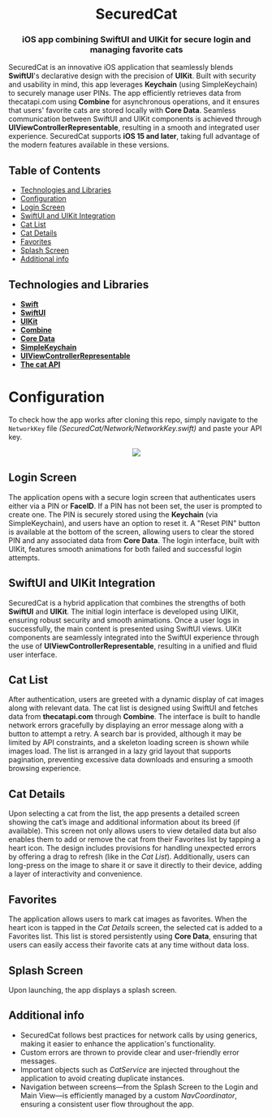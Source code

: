 <h1 align="center">SecuredCat</h1>
<h3 align="center">iOS app combining SwiftUI and UIKit for secure login and managing favorite cats</h3>

SecuredCat is an innovative iOS application that seamlessly blends **SwiftUI**'s declarative design with the precision of **UIKit**. Built with security and usability in mind, this app leverages **Keychain** (using SimpleKeychain) to securely manage user PINs. The app efficiently retrieves data from thecatapi.com using **Combine** for asynchronous operations, and it ensures that users' favorite cats are stored locally with **Core Data**. Seamless communication between SwiftUI and UIKit components is achieved through **UIViewControllerRepresentable**, resulting in a smooth and integrated user experience. SecuredCat supports **iOS 15 and later**, taking full advantage of the modern features available in these versions.


## Table of Contents
- [Technologies and Libraries](#technologies-and-libraries)
- [Configuration](#configuration)
- [Login Screen](#login-screen)
- [SwiftUI and UIKit Integration](#swiftui-and-uikit-integration)
- [Cat List](#cat-list)
- [Cat Details](#cat-details)
- [Favorites](#favorites)
- [Splash Screen](#splash-screen)
- [Additional info](#additional-info)



## Technologies and Libraries
- **[Swift](https://swift.org)**
- **[SwiftUI](https://developer.apple.com/xcode/swiftui/)**
- **[UIKit](https://developer.apple.com/documentation/uikit)**
- **[Combine](https://developer.apple.com/documentation/combine)**
- **[Core Data](https://developer.apple.com/documentation/coredata)**
- **[SimpleKeychain](https://github.com/auth0/SimpleKeychain)**
- **[UIViewControllerRepresentable](https://developer.apple.com/documentation/swiftui/uiviewcontrollerrepresentable)**
- **[The cat API](https://thecatapi.com)**



# Configuration
To check how the app works after cloning this repo, simply navigate to the `NetworkKey` file *(SecuredCat/Network/NetworkKey.swift)* and paste your API key.

<p align="center"> 
<img src="https://github.com/user-attachments/assets/de85065b-a5dd-44cc-9c5d-d7d0c931e385">
</p>



## Login Screen
The application opens with a secure login screen that authenticates users either via a PIN or **FaceID**. If a PIN has not been set, the user is prompted to create one. The PIN is securely stored using the **Keychain** (via SimpleKeychain), and users have an option to reset it. A "Reset PIN" button is available at the bottom of the screen, allowing users to clear the stored PIN and any associated data from **Core Data**. The login interface, built with UIKit, features smooth animations for both failed and successful login attempts.



## SwiftUI and UIKit Integration
SecuredCat is a hybrid application that combines the strengths of both **SwiftUI** and **UIKit**. The initial login interface is developed using UIKit, ensuring robust security and smooth animations. Once a user logs in successfully, the main content is presented using SwiftUI views. UIKit components are seamlessly integrated into the SwiftUI experience through the use of **UIViewControllerRepresentable**, resulting in a unified and fluid user interface.




## Cat List
After authentication, users are greeted with a dynamic display of cat images along with relevant data. The cat list is designed using SwiftUI and fetches data from **thecatapi.com** through **Combine**. The interface is built to handle network errors gracefully by displaying an error message along with a button to attempt a retry. A search bar is provided, although it may be limited by API constraints, and a skeleton loading screen is shown while images load. The list is arranged in a lazy grid layout that supports pagination, preventing excessive data downloads and ensuring a smooth browsing experience.





## Cat Details
Upon selecting a cat from the list, the app presents a detailed screen showing the cat’s image and additional information about its breed (if available). This screen not only allows users to view detailed data but also enables them to add or remove the cat from their Favorites list by tapping a heart icon. The design includes provisions for handling unexpected errors by offering a drag to refresh (like in the *Cat List*). Additionally, users can long-press on the image to share it or save it directly to their device, adding a layer of interactivity and convenience.




## Favorites
The application allows users to mark cat images as favorites. When the heart icon is tapped in the *Cat Details* screen, the selected cat is added to a Favorites list. This list is stored persistently using **Core Data**, ensuring that users can easily access their favorite cats at any time without data loss.





## Splash Screen
Upon launching, the app displays a splash screen.





## Additional info
- SecuredCat follows best practices for network calls by using generics, making it easier to enhance the application's functionality.
- Custom errors are thrown to provide clear and user-friendly error messages.
- Important objects such as *CatService* are injected throughout the application to avoid creating duplicate instances.
- Navigation between screens—from the Splash Screen to the Login and Main View—is efficiently managed by a custom *NavCoordinator*, ensuring a consistent user flow throughout the app.

